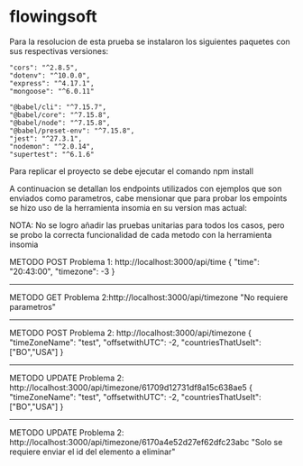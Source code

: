 # flowingsoft

Para la resolucion de esta prueba se instalaron los siguientes paquetes con sus respectivas versiones:
    
    "cors": "^2.8.5",
    "dotenv": "^10.0.0",
    "express": "^4.17.1",
    "mongoose": "^6.0.11"

    "@babel/cli": "^7.15.7",
    "@babel/core": "^7.15.8",
    "@babel/node": "^7.15.8",
    "@babel/preset-env": "^7.15.8",
    "jest": "^27.3.1",
    "nodemon": "^2.0.14",
    "supertest": "^6.1.6"


Para replicar el proyecto se debe ejecutar el comando npm install

A continuacion se detallan los endpoints utilizados con ejemplos que son enviados como parametros, cabe mensionar que para probar los empoints se hizo uso
de la herramienta insomia en su version mas actual:

NOTA: No se logro añadir las pruebas unitarias para todos los casos, pero se probo la correcta funcionalidad de cada metodo con la herramienta insomia


METODO POST Problema 1:  http://localhost:3000/api/time
      {
        "time": "20:43:00",
        "timezone": -3
      }
      
------------------------------------------------------------------------------


METODO GET Problema 2:http://localhost:3000/api/timezone
    "No requiere parametros"
    
    
------------------------------------------------------------------------------


METODO POST Problema 2:  http://localhost:3000/api/timezone
      {
         "timeZoneName": "test",
         "offsetwithUTC": -2,
         "countriesThatUseIt": ["BO","USA"]
      }
      
      
------------------------------------------------------------------------------


METODO UPDATE Problema 2:  http://localhost:3000/api/timezone/61709d12731df8a15c638ae5
      {
          "timeZoneName": "test",
          "offsetwithUTC": -2,
          "countriesThatUseIt": ["BO","USA"]
      }
      
      
------------------------------------------------------------------------------


METODO UPDATE Problema 2:  http://localhost:3000/api/timezone/6170a4e52d27ef62dfc23abc
  "Solo se requiere enviar el id del elemento a eliminar"
  
  
   


